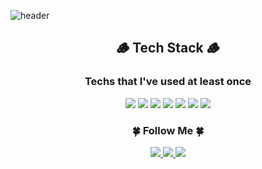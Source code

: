 <!-- <h2 align="center">안녕하세요! 대학생 iOS 앱 개발자 서광용 입니다.</h2> -->
![header](https://capsule-render.vercel.app/api?type=waving&color=auto&text=%20Gwangyong%20&height=300&fontSize=100&fontAlign=50&fontAlignY=40&fontColor=000000&desc=Hi%20there!%20I'm%20a%20developer%20interested%20in%20mobile%20and%20web%20development.)


<h2 align="center">🪵 Tech Stack 🪵</h3>
<h3 align="center"> Techs that I've used at least once </h4>

<p align="center">
<img src="https://img.shields.io/badge/swift-F54A2A?style=for-the-badge&logo=swift&logoColor=white"/> <img src = "https://img.shields.io/badge/Xcode-007ACC?style=for-the-badge&logo=Xcode&logoColor=white"/>  <img src="https://img.shields.io/badge/html5-%23E34F26.svg?style=for-the-badge&logo=html5&logoColor=white"/> 
<img src="https://img.shields.io/badge/css3-%231572B6.svg?style=for-the-badge&logo=css3&logoColor=white"/> 
<img src="https://img.shields.io/badge/VisualStudioCode-234FC7?style=for-the-badge&logo=VisualStudioCode&logoColor=#234FC7"/>
<img src="https://img.shields.io/badge/GitHub-000000?style=for-the-badge&logo=GitHub&logoColor=#FF61F6"/> <img src = "https://img.shields.io/badge/Adobe%20XD-470137?style=for-the-badge&logo=Adobe%20XD&logoColor=#FF61F6"/>

</p>


<h3 align="center">🍀 Follow Me 🍀</h5>
<p align="center">
<a href="key4168@icloud.com"><img src="https://img.shields.io/badge/Mail-40AEF0?style=flat-square&logoColor=white"/> <a href="https://jud00.tistory.com/"><img src="https://img.shields.io/badge/Blog-FF7F00?style=flat-square&logo=About.me&logoColor=white"/> <a href="https://www.instagram.com/gwang_yong_00/"><img src="https://img.shields.io/badge/Instagram-E4405F?style=flat-square&logo=Instagram&logoColor=white"/>

<!-- A+ 띄워주는건데, 너무 한게없어서 일단 보류 ㅠ -->
<!-- [![Gwangyong's GitHub stats](https://github-readme-stats.vercel.app/api?username=Gwangyong&theme=graywhite)](https://github.com/anuraghazra/github-readme-stats) -->
  
